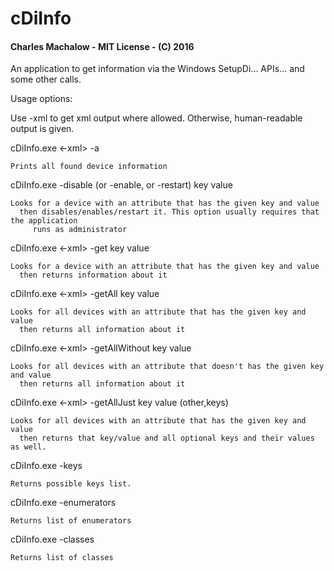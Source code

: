# cDiInfo 
#### Charles Machalow - MIT License - (C) 2016
An application to get information via the Windows SetupDi... APIs... and some other calls. 

Usage options:

Use -xml to get xml output where allowed. Otherwise, human-readable output is given.

cDiInfo.exe <-xml> -a 

    Prints all found device information
    
cDiInfo.exe -disable (or -enable, or -restart) key value

    Looks for a device with an attribute that has the given key and value
      then disables/enables/restart it. This option usually requires that the application
         runs as administrator

cDiInfo.exe <-xml> -get key value

    Looks for a device with an attribute that has the given key and value
      then returns information about it  
    
cDiInfo.exe <-xml> -getAll key value

    Looks for all devices with an attribute that has the given key and value
      then returns all information about it  

cDiInfo.exe <-xml> -getAllWithout key value

    Looks for all devices with an attribute that doesn't has the given key and value
      then returns all information about it  

cDiInfo.exe <-xml> -getAllJust key value (other,keys)

    Looks for all devices with an attribute that has the given key and value
      then returns that key/value and all optional keys and their values as well. 
      
cDiInfo.exe -keys

    Returns possible keys list.

cDiInfo.exe -enumerators

    Returns list of enumerators
    
cDiInfo.exe -classes

    Returns list of classes
